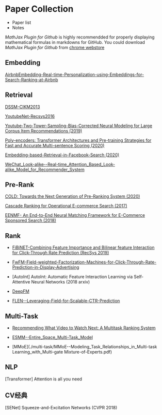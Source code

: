 # Paper Collection

- Paper list
- Notes



*MathJax Plugin for Github* is highly recommendded for properly displaying  mathematical formulas in markdowns for GitHub. You could download *MathJax Plugin for Github* from [chrome webstore](https://chrome.google.com/webstore/category/extensions)



## Embedding

[AirbnbEmbedding-Real-time-Personalization-using-Embeddings-for-Search-Ranking-at-Airbnb](./embedding/AirbnbEmbedding--Real-time_Personalization_using_Embeddings_for_Search_Ranking_at_Airbnb.pdf) 


## Retrieval

[DSSM-CIKM2013](./retrieval/DSSM--Learning_Deep_Structured_Semantic_Models_for_Web_Search_using_Clickthrough_Data-CIKM2013.pdf) 

[YoutubeNet-Recsys2016](./retrieval/) 

[ Youtube-Two-Tower-Sampling-Bias-Corrected Neural Modeling for Large Corpus Item Recommendations (2019)](./retrieval/Youtube_two_tower--Sampling-Bias-Corrected_Neural_Modeling_for_Large_Corpus_Item_Recommendations.pdf) 

[Poly-encoders: Transformer Architectures and Pre-training Strategies for Fast and Accurate Multi-sentence Scoring (2020)](https://arxiv.org/abs/1905.01969v3)

[Embedding-based-Retrieval-in-Facebook-Search  (2020)](./retrieval/EBR--Embedding-based_Retrieval_in_Facebook_Search-2020.pdf) 

[WeChat_Look-alike--Real-time_Attention_Based_Look-alike_Model_for_Recommender_System](./retrieval/WeChat_Look-alike--Real-time_Attention_Based_Look-alike_Model_for_Recommender_System.pdf) 



## Pre-Rank

[COLD: Towards the Next Generation of Pre-Ranking System (2020)](https://arxiv.org/abs/2007.16122) 

[Cascade Ranking for Operational E-commerce Search (2017)](https://arxiv.org/pdf/1706.02093.pdf) 

[EENMF- An End-to-End Neural Matching Framework for E-Commerce Sponsored Search (2018)](https://arxiv.org/abs/1812.01190) 



## Rank

* [FiBiNET-Combining Feature Importance and Bilinear feature Interaction for Click-Through Rate Prediction (RecSys 2019)](./rank/FiBiNET-Combining-Feature-Importance-and-Bilinear-feature-Interaction-for-Click-Through-Rate-Prediction.pdf)

* [FwFM-Field-weighted-Factorization-Machines-for-Click-Through-Rate-Prediction-in-Display-Advertising](./rank/FwFM-Field-weighted-Factorization-Machines-for-Click-Through-Rate-Prediction-in-Display-Advertising.pdf) 

* [AutoInt] AutoInt: Automatic Feature Interaction Learning via Self-Attentive Neural Networks (2018 arxiv)

* [DeepFM](./rank/DeepFM-A-Factorization-Machine-based-Neural-Network-for-CTR-Prediction.pdf) 

* [FLEN--Leveraging-Field-for-Scalable-CTR-Prediction](./rank/FLEN-Leveraging-Field-for-Scalable-CTR-Prediction.pdf)





## Multi-Task

* [Recommending What Video to Watch Next: A Multitask Ranking System](./multitask/youtube_multitask--Recommending_what_video_to_watch_next-a_multitask_ranking_system-recsys2019.pdf)

* [ESMM--Entire_Space_Multi-Task_Model](./multi-task/ESMM--Entire_Space_Multi-Task_Model--An_Effective_Approach_for_Estimating_Post-Click_Conversion_Rate.pdf) 


* [MMoE](./multi-task/MMoE--Modeling_Task_Relationships_in_Multi-task Learning_with_Multi-gate Mixture-of-Experts.pdf) 


## NLP

[Transformer] Attention is all you need



## CV经典

[SENet] Squeeze-and-Excitation Networks (CVPR 2018)

